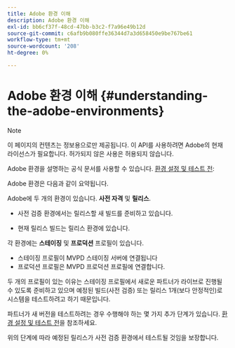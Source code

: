 ```yaml
---
title: Adobe 환경 이해
description: Adobe 환경 이해
exl-id: bb6cf37f-48cd-47bb-b3c2-f7a96e49b12d
source-git-commit: c6afb9b080ffe36344d7a3d658450e9be767be61
workflow-type: tm+mt
source-wordcount: '208'
ht-degree: 0%

---
```


# Adobe 환경 이해 {#understanding-the-adobe-environments}

>[!NOTE]
>
>이 페이지의 컨텐츠는 정보용으로만 제공됩니다. 이 API를 사용하려면 Adobe의 현재 라이선스가 필요합니다. 허가되지 않은 사용은 허용되지 않습니다.

Adobe 환경을 설명하는 공식 문서를 사용할 수 있습니다. [환경 설정 및 테스트 전](/help/authentication/setting-up-your-environment-and-testing-in-prequal.md):

Adobe 환경은 다음과 같이 요약됩니다.

Adobe에 두 개의 환경이 있습니다. **사전 자격** 및 **릴리스**.

* 사전 검증 환경에서는 릴리스할 새 빌드를 준비하고 있습니다.

* 현재 릴리스 빌드는 릴리스 환경에 있습니다.

각 환경에는 **스테이징** 및 **프로덕션** 프로필이 있습니다.

* 스테이징 프로필이 MVPD 스테이징 서버에 연결됩니다
* 프로덕션 프로필은 MVPD 프로덕션 프로필에 연결합니다.

두 개의 프로필이 있는 이유는 스테이징 프로필에서 새로운 파트너가 라이브로 진행될 수 있도록 준비하고 있으며 예정된 빌드(사전 검증) 또는 릴리스 1개(보다 안정적인)로 시스템을 테스트하려고 하기 때문입니다.

파트너가 새 버전을 테스트하려는 경우 수행해야 하는 몇 가지 추가 단계가 있습니다. [환경 설정 및 테스트 전](/help/authentication/setting-up-your-environment-and-testing-in-prequal.md)을 참조하세요.

위의 단계에 따라 예정된 릴리스가 사전 검증 환경에서 테스트될 것임을 보장합니다.
